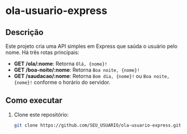 # ola-usuario-express

## Descrição
Este projeto cria uma API simples em Express que saúda o usuário pelo nome. Há três rotas principais:
- **GET /ola/:nome**: Retorna `Olá, {nome}!`
- **GET /boa-noite/:nome**: Retorna `Boa noite, {nome}!`
- **GET /saudacao/:nome**: Retorna `Bom dia, {nome}!` ou `Boa noite, {nome}!` conforme o horário do servidor.

## Como executar
1. Clone este repositório:
   ```bash
   git clone https://github.com/SEU_USUARIO/ola-usuario-express.git
